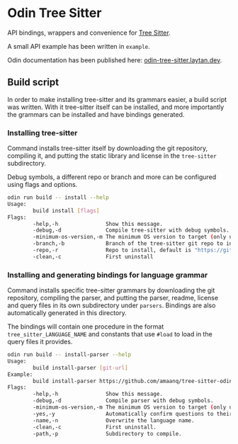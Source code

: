 # Odin Tree Sitter

API bindings, wrappers and convenience for [Tree Sitter](https://github.com/tree-sitter/tree-sitter).

A small API example has been written in `example`.

Odin documentation has been published here: [odin-tree-sitter.laytan.dev](https://odin-tree-sitter.laytan.dev/).

## Build script

In order to make installing tree-sitter and its grammars easier, a build script was written.
With it tree-sitter itself can be installed, and more importantly the grammars can be installed and have bindings generated.

### Installing tree-sitter

Command installs tree-sitter itself by downloading the git repository, compiling it, and putting the
static library and license in the `tree-sitter` subdirectory.

Debug symbols, a different repo or branch and more can be configured using flags and options.

```sh
odin run build -- install --help
Usage:
        build install [flags]
Flags:
        -help,-h               Show this message.
        -debug,-d              Compile tree-sitter with debug symbols.
        -minimum-os-version,-m The minimum OS version to target (only used on Darwin, default is 12.0.0).
        -branch,-b             Branch of the tree-sitter git repo to install, default is "master".
        -repo,-r               Repo to install, default is "https://github.com/tree-sitter/tree-sitter".
        -clean,-c              First uninstall
```

### Installing and generating bindings for language grammar

Command installs specific tree-sitter grammars by downloading the git repository, compiling the parser,
and putting the parser, readme, license and query files in its own subdirectory under `parsers`.
Bindings are also automatically generated in this directory.

The bindings will contain one procedure in the format `tree_sitter_LANGUAGE_NAME` and constants that use
`#load` to load in the query files it provides.

```sh
odin run build -- install-parser --help
Usage:
        build install-parser [git-url]
Example:
        build install-parser https://github.com/amaanq/tree-sitter-odin
Flags:
        -help,-h               Show this message.
        -debug,-d              Compile parser with debug symbols.
        -minimum-os-version,-m The minimum OS version to target (only used on Darwin, default is 12.0.0).
        -yes,-y                Automatically confirm questions to their defaults (non-interactive) mode.
        -name,-n               Overwrite the language name.
        -clean,-c              First uninstall.
        -path,-p               Subdirectory to compile.
```
